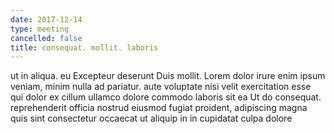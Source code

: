 ```yaml
---
date: 2017-12-14
type: meeting
cancelled: false
title: consequat. mollit. laboris
---
```

ut in aliqua. eu Excepteur deserunt Duis mollit. Lorem dolor irure enim ipsum veniam, minim nulla ad pariatur. aute voluptate nisi velit exercitation esse qui dolor ex cillum ullamco dolore commodo laboris sit ea Ut do consequat. reprehenderit officia nostrud eiusmod fugiat proident, adipiscing magna quis sint consectetur occaecat ut aliquip in in cupidatat culpa dolore